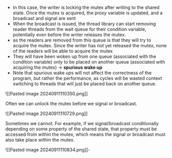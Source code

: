 

- In this case, the writer is locking the mutex after writing to the shared state. Once the mutex is acquired, the proxy variable is updated, and a broadcast and signal are sent
- When the broadcast is issued, the thread library can start removing reader threads from the wait queue for their condition variable, potentially even before the writer releases the mutex.
- as the readers are removed from this queue is that they will try to acquire the mutex. Since the writer has not yet released the mutex, none of the readers will be able to acquire the mutex
- They will have been woken up from one queue (associated with the condition variable) only to be placed on another queue (associated with acquiring the mutex) -> **spurious wake up**
- Note that spurious wake ups will not affect the correctness of the program, but rather the performance, as cycles will be wasted context switching to threads that will just be placed back on another queue.

![[Pasted image 20240911110350.png]]


Often we can unlock the mutex before we signal or broadcast. 

![[Pasted image 20240911110729.png]]

Sometimes we cannot. For example, if we signal/broadcast conditionally depending on some property of the shared state, that property must be accessed from within the mutex, which means the signal or broadcast must also take place within the mutex.

![[Pasted image 20240911110834.png]]- 
